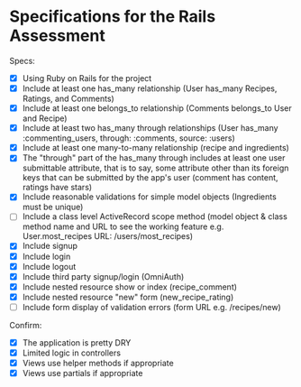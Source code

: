 # Specifications for the Rails Assessment

Specs:
- [x] Using Ruby on Rails for the project
- [x] Include at least one has_many relationship (User has_many Recipes, Ratings, and Comments)
- [x] Include at least one belongs_to relationship (Comments belongs_to User and Recipe)
- [x] Include at least two has_many through relationships (User has_many :commenting_users, through: :comments, source: :users)
- [x] Include at least one many-to-many relationship (recipe and ingredients)
- [x] The "through" part of the has_many through includes at least one user submittable attribute, that is to say, some attribute other than its foreign keys that can be submitted by the app's user (comment has content, ratings have stars)
- [x] Include reasonable validations for simple model objects (Ingredients must be unique)
- [ ] Include a class level ActiveRecord scope method (model object & class method name and URL to see the working feature e.g. User.most_recipes URL: /users/most_recipes)
- [x] Include signup
- [x] Include login
- [x] Include logout
- [x] Include third party signup/login (OmniAuth)
- [x] Include nested resource show or index (recipe_comment)
- [x] Include nested resource "new" form (new_recipe_rating)
- [ ] Include form display of validation errors (form URL e.g. /recipes/new)

Confirm:
- [x] The application is pretty DRY
- [x] Limited logic in controllers
- [x] Views use helper methods if appropriate
- [x] Views use partials if appropriate
